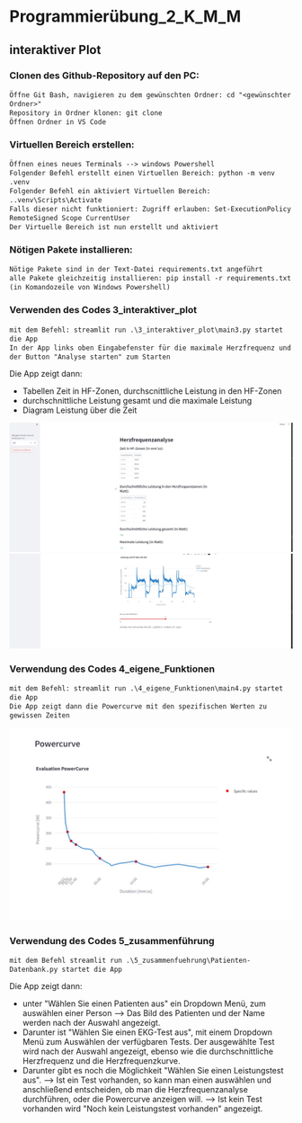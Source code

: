 # Programmierübung_2_K_M_M
## interaktiver Plot
### Clonen des Github-Repository auf den PC:

    Öffne Git Bash, navigieren zu dem gewünschten Ordner: cd "<gewünschter Ordner>"
    Repository in Ordner klonen: git clone
    Öffnen Ordner in VS Code

### Virtuellen Bereich erstellen:

    Öffnen eines neues Terminals --> windows Powershell
    Folgender Befehl erstellt einen Virtuellen Bereich: python -m venv .venv
    Folgender Befehl ein aktiviert Virtuellen Bereich: ..venv\Scripts\Activate
    Falls dieser nicht funktioniert: Zugriff erlauben: Set-ExecutionPolicy RemoteSigned Scope CurrentUser
    Der Virtuelle Bereich ist nun erstellt und aktiviert

### Nötigen Pakete installieren:

    Nötige Pakete sind in der Text-Datei requirements.txt angeführt
    alle Pakete gleichzeitig installieren: pip install -r requirements.txt (in Komandozeile von Windows Powershell)

### Verwenden des Codes 3_interaktiver_plot

    mit dem Befehl: streamlit run .\3_interaktiver_plot\main3.py startet die App
    In der App links oben Eingabefenster für die maximale Herzfrequenz und der Button "Analyse starten" zum Starten 
Die App zeigt dann: 
* Tabellen Zeit in HF-Zonen, durchscnittliche Leistung in den HF-Zonen                     
* durchschnittliche Leistung gesamt und die maximale Leistung
* Diagram Leistung über die Zeit

![Screenshot](data/screenshots/3_1.jpg)
![Screenshot](data/screenshots/3_2.jpg)

### Verwendung des Codes 4_eigene_Funktionen

    mit dem Befehl: streamlit run .\4_eigene_Funktionen\main4.py startet die App
    Die App zeigt dann die Powercurve mit den spezifischen Werten zu gewissen Zeiten

![Screenshot](data/screenshots/4.jpg)

### Verwendung des Codes 5_zusammenführung
    mit dem Befehl streamlit run .\5_zusammenfuehrung\Patienten-Datenbank.py startet die App
Die App zeigt dann: 
* unter "Wählen Sie einen Patienten aus" ein Dropdown Menü, zum auswählen einer Person --> Das Bild des Patienten und der Name werden nach der Auswahl angezeigt.                     
* Darunter ist "Wählen Sie einen EKG-Test aus", mit einem Dropdown Menü zum Auswählen der verfügbaren Tests. Der ausgewählte Test wird nach der Auswahl angezeigt, ebenso wie die durchschnittliche Herzfrequenz und die Herzfrequenzkurve.
* Darunter gibt es noch die Möglichkeit "Wählen Sie einen Leistungstest aus".
--> Ist ein Test vorhanden, so kann man einen auswählen und anschließend entscheiden, ob man die Herzfrequenzanalyse durchführen, oder die Powercurve anzeigen will.
--> Ist kein Test vorhanden wird "Noch kein Leistungstest vorhanden" angezeigt.